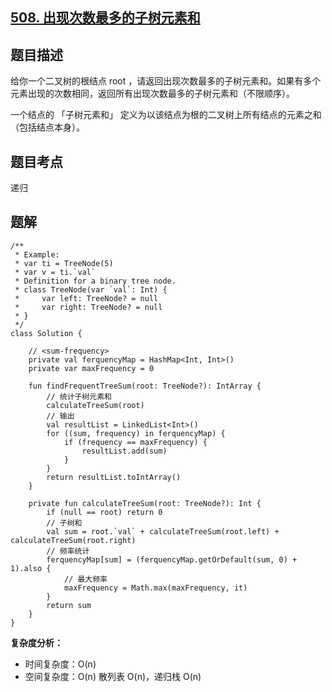 ## [508. 出现次数最多的子树元素和](https://leetcode.cn/problems/most-frequent-subtree-sum/description/)

## 题目描述

给你一个二叉树的根结点 root ，请返回出现次数最多的子树元素和。如果有多个元素出现的次数相同，返回所有出现次数最多的子树元素和（不限顺序）。

一个结点的 「子树元素和」 定义为以该结点为根的二叉树上所有结点的元素之和（包括结点本身）。

## 题目考点

递归

## 题解
 
```
/**
 * Example:
 * var ti = TreeNode(5)
 * var v = ti.`val`
 * Definition for a binary tree node.
 * class TreeNode(var `val`: Int) {
 *     var left: TreeNode? = null
 *     var right: TreeNode? = null
 * }
 */
class Solution {

    // <sum-frequency>
    private val ferquencyMap = HashMap<Int, Int>()
    private var maxFrequency = 0

    fun findFrequentTreeSum(root: TreeNode?): IntArray {
        // 统计子树元素和
        calculateTreeSum(root)
        // 输出
        val resultList = LinkedList<Int>()
        for ((sum, frequency) in ferquencyMap) {
            if (frequency == maxFrequency) {
                resultList.add(sum)
            }
        }
        return resultList.toIntArray()
    }

    private fun calculateTreeSum(root: TreeNode?): Int {
        if (null == root) return 0
        // 子树和
        val sum = root.`val` + calculateTreeSum(root.left) + calculateTreeSum(root.right)
        // 频率统计
        ferquencyMap[sum] = (ferquencyMap.getOrDefault(sum, 0) + 1).also {
            // 最大频率
            maxFrequency = Math.max(maxFrequency, it)
        }
        return sum
    }
}
```

**复杂度分析：**

- 时间复杂度：O(n)
- 空间复杂度：O(n) 散列表 O(n)，递归栈 O(n) 
